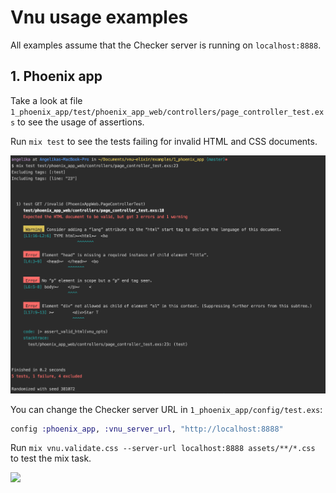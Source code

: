 # Vnu usage examples

All examples assume that the Checker server is running on `localhost:8888`.

## 1. Phoenix app

Take a look at file `1_phoenix_app/test/phoenix_app_web/controllers/page_controller_test.exs` to see the usage of assertions.

Run `mix test` to see the tests failing for invalid HTML and CSS documents.

![](1_phoenix_app_failing_test.png)

You can change the Checker server URL in `1_phoenix_app/config/test.exs`:
   
   ```elixir
   config :phoenix_app, :vnu_server_url, "http://localhost:8888"
   ```

Run `mix vnu.validate.css --server-url localhost:8888 assets/**/*.css` to test the mix task.

![](1_phoenix_app_failing_mix_task_2.png)
